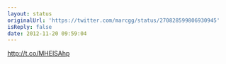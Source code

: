 ```yaml
---
layout: status
originalUrl: 'https://twitter.com/marcgg/status/270828599806930945'
isReply: false
date: 2012-11-20 09:59:04
---
```


http://t.co/MHElSAhp
